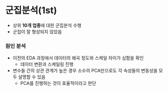 # **군집분석(1st)**
- 상위 **10개 업종**에 대한 군집분석 수행
- 군집이 잘 형성되지 않았음

### **원인 분석**
- 이전의 EDA 과정에서 데이터의 왜곡 정도와 스케일 차이가 심함을 확인
  - 데이터 변환과 스케일링 진행
- 변수들 간의 상관 관계가 높은 경우 소수의 PCA만으로도 각 속성들의 변동성을 모두 설명할 수 있음
  - PCA를 진행하는 것이 효율적이라고 판단
